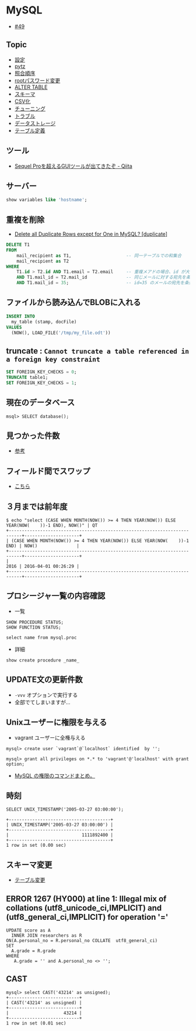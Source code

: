 # MySQL

- [#49](https://github.com/hdknr/scriptogr.am/issues/49)

## Topic

- [設定](mysql.conf.md)
- [pytz](mysql.pytz.md)
- [照合順序](mysql.collate.md)
- [rootパスワード変更](mysql.password.md)
- [ALTER TABLE](mysql.alter.table.md)
- [スキーマ](mysql.schema.md)
- [CSV化](mysql.csv.md)
- [チューニング](mysql.tuning.md)
- [トラブル](trouble)
- [データストレージ](mysql.data.md)
- [テーブル定義](mysql.table.md)


## ツール

- [Sequel Proを超えるGUIツールが出てきたぞ - Qiita](https://qiita.com/shunichi_com/items/b07ae8c678aa7c0e2ff6)

## サーバー

~~~sql
show variables like 'hostname';
~~~

## 重複を削除

- [Delete all Duplicate Rows except for One in MySQL? [duplicate]](http://stackoverflow.com/questions/4685173/delete-all-duplicate-rows-except-for-one-in-mysql)

~~~sql
DELETE T1
FROM
    mail_recipient as T1,                     -- 同一テーブルでの和集合
    mail_recipient as T2
WHERE
    T1.id > T2.id AND T1.email = T2.email     -- 重複メアドの場合、id が大きい方が削除対応
    AND T1.mail_id = T2.mail_id               -- 同じメールに対する宛先を条件とする
    AND T1.mail_id = 35;                      -- id=35 のメールの宛先を条件とする
~~~

## ファイルから読み込んでBLOBに入れる

~~~sql
INSERT INTO
  my_table (stamp, docFile)
VALUES
  (NOW(), LOAD_FILE('/tmp/my_file.odt'))
~~~

## truncate : `Cannot truncate a table referenced in a foreign key constraint`


~~~sql
SET FOREIGN_KEY_CHECKS = 0;
TRUNCATE table1;
SET FOREIGN_KEY_CHECKS = 1;
~~~


## 現在のデータベース

~~~
msql> SELECT database();
~~~

## 見つかった件数

- [参考](https://stackoverflow.com/questions/2229218/does-mysql-have-an-equivalent-to-rowcount-like-in-mssql)

## フィールド間でスワップ

- [こちら](https://stackoverflow.com/questions/37649/swapping-column-values-in-mysql)

##  ３月までは前年度

```
$ echo "select (CASE WHEN MONTH(NOW()) >= 4 THEN YEAR(NOW()) ELSE YEAR(NOW(    ))-1 END), NOW()" | QT
+---------------------------------------------------------------------------+---------------------+
| (CASE WHEN MONTH(NOW()) >= 4 THEN YEAR(NOW()) ELSE YEAR(NOW(    ))-1 END) | NOW()               |
+---------------------------------------------------------------------------+---------------------+
|                                                                      2016 | 2016-04-01 00:26:29 |
+---------------------------------------------------------------------------+---------------------+
```



## プロシージャ一覧の内容確認

- 一覧

```
SHOW PROCEDURE STATUS;
SHOW FUNCTION STATUS;
```

```
select name from mysql.proc
```

- 詳細

```
show create procedure _name_
```

## UPDATE文の更新件数

- `-vvv` オプションで実行する
- 全部でてしまいますが...


## Unixユーザーに権限を与える

- vagrant ユーザーに全権与える

~~~
mysql> create user `vagrant`@`localhost` identified  by '';
~~~
~~~
mysql> grant all privileges on *.* to 'vagrant'@'localhost' with grant option;
~~~

- [MySQL の権限のコマンドまとめ。](http://qiita.com/PallCreaker/items/0b02c5f42be5d1a14adb)


## 時刻

~~~mysql
SELECT UNIX_TIMESTAMP('2005-03-27 03:00:00');

+---------------------------------------+
| UNIX_TIMESTAMP('2005-03-27 03:00:00') |
+---------------------------------------+
|                            1111892400 |
+---------------------------------------+
1 row in set (0.00 sec)
~~~

## スキーマ変更

- [テーブル変更](sql.alter.table.md)

## ERROR 1267 (HY000) at line 1: Illegal mix of collations (utf8_unicode_ci,IMPLICIT) and (utf8_general_ci,IMPLICIT) for operation '='


~~~msyql
UPDATE score as A
  INNER JOIN researchers as R
ON(A.personal_no = R.personal_no COLLATE  utf8_general_ci)
SET
  A.grade = R.grade
WHERE
   A.grade = '' and A.personal_no <> '';
~~~


## CAST

~~~mysql
mysql> select CAST('43214' as unsigned);                                                                                                                                      
+---------------------------+
| CAST('43214' as unsigned) |
+---------------------------+
|                     43214 |
+---------------------------+
1 row in set (0.01 sec)
~~~

